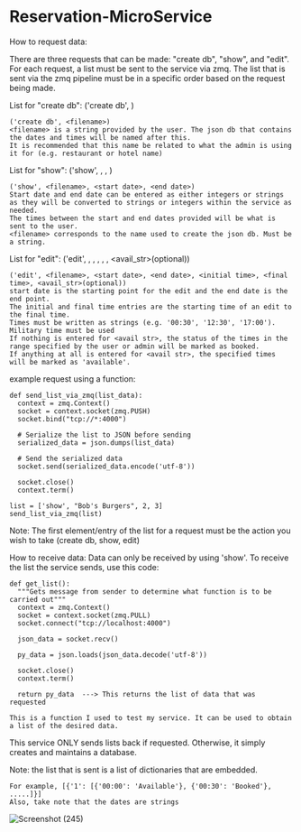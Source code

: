 # Reservation-MicroService
How to request data:

  There are three requests that can be made: "create db", "show", and "edit".
  For each request, a list must be sent to the service via zmq. 
  The list that is sent via the zmq pipeline must be in a specific order based on the request being made.
  
  List for "create db": ('create db', <filename>)
  
    ('create db', <filename>)
    <filename> is a string provided by the user. The json db that contains the dates and times will be named after this.
    It is recommended that this name be related to what the admin is using it for (e.g. restaurant or hotel name)

  List for "show": ('show', <filename>, <start date>, <end date>)
  
    ('show', <filename>, <start date>, <end date>)
    Start date and end date can be entered as either integers or strings as they will be converted to strings or integers within the service as needed.
    The times between the start and end dates provided will be what is sent to the user.
    <filename> corresponds to the name used to create the json db. Must be a string.

  List for "edit": ('edit', <filename>, <start date>, <end date>, <initial time>, <final time>, <avail_str>(optional))
  
    ('edit', <filename>, <start date>, <end date>, <initial time>, <final time>, <avail_str>(optional))
    start date is the starting point for the edit and the end date is the end point.
    The initial and final time entries are the starting time of an edit to the final time.
    Times must be written as strings (e.g. '00:30', '12:30', '17:00'). Military time must be used
    If nothing is entered for <avail str>, the status of the times in the range specified by the user or admin will be marked as booked.
    If anything at all is entered for <avail str>, the specified times will be marked as 'available'.

  example request using a function:
  
    def send_list_via_zmq(list_data):
      context = zmq.Context()
      socket = context.socket(zmq.PUSH)
      socket.bind("tcp://*:4000")

      # Serialize the list to JSON before sending
      serialized_data = json.dumps(list_data)
  
      # Send the serialized data
      socket.send(serialized_data.encode('utf-8'))
  
      socket.close()
      context.term()

    list = ['show', "Bob's Burgers", 2, 3]
    send_list_via_zmq(list)

  Note: The first element/entry of the list for a request must be the action you wish to take (create db, show, edit)

How to receive data:
  Data can only be received by using 'show'. To receive the list the service sends, use this code:
  
    def get_list():
      """Gets message from sender to determine what function is to be carried out"""
      context = zmq.Context()
      socket = context.socket(zmq.PULL)
      socket.connect("tcp://localhost:4000")
  
      json_data = socket.recv()
  
      py_data = json.loads(json_data.decode('utf-8'))
  
      socket.close()
      context.term()
  
      return py_data  ---> This returns the list of data that was requested

    This is a function I used to test my service. It can be used to obtain a list of the desired data.

  This service ONLY sends lists back if requested. Otherwise, it simply creates and maintains a database.

  Note: the list that is sent is a list of dictionaries that are embedded.
  
    For example, [{'1': [{'00:00': 'Available'}, {'00:30': 'Booked'}, .....]}]
    Also, take note that the dates are strings
  
![Screenshot (245)](https://github.com/kkris56/Reservation-MicroService/assets/107962398/38b27e8b-dc45-4fd6-847b-f19924a098be)
